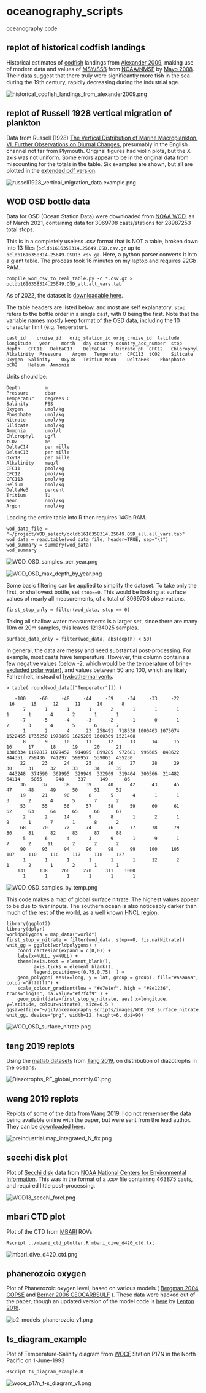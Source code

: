 # oceanography_scripts
oceanography code

## replot of historical codfish landings ##
Historical estimates of [codfish](https://en.wikipedia.org/wiki/Atlantic_cod) landings from [Alexander 2009](https://doi.org/10.1111/j.1467-2979.2009.00334.x), making use of modern data and values of [MSY/SSB](https://repository.library.noaa.gov/view/noaa/12856) from [NOAA/NMSF](https://apps-nefsc.fisheries.noaa.gov/rcb/publications/center-reference-documents.html) by [Mayo 2008](https://repository.library.noaa.gov/view/noaa/3632). Their data suggest that there truly were significantly more fish in the sea during the 19th century, rapidly decreasing during the industrial age.

![historical_codfish_landings_from_alexander2009.png](https://github.com/wrf/oceanography_scripts/blob/master/images/historical_codfish_landings_from_alexander2009.png)

## replot of Russell 1928 vertical migration of plankton ##
Data from Russell (1928) [The Vertical Distribution of Marine Macroplankton. VI. Further Observations on Diurnal Changes](https://doi.org/10.1017/S0025315400055545), presumably in the English channel not far from Plymouth. Original figures had violin plots, but the X-axis was not uniform. Some errors appear to be in the original data from miscounting for the totals in the table. Six examples are shown, but all are plotted in the [extended pdf version](https://github.com/wrf/oceanography_scripts/blob/master/images/russell1928_vertical_migration_data.6pages.pdf).

![russell1928_vertical_migration_data.example.png](https://github.com/wrf/oceanography_scripts/blob/master/images/russell1928_vertical_migration_data.example.png)

## WOD OSD bottle data ##
Data for OSD (Ocean Station Data) were downloaded from [NOAA WOD](https://www.ncei.noaa.gov/access/world-ocean-database-select/dbsearch.html), as of March 2021, containing data for 3069708 casts/stations for 28987253 total stops.

This is in a completely useless .csv format that is NOT a table, broken down into 13 files (`ocldb1616358314.25649.OSD.csv.gz` up to `ocldb1616358314.25649.OSD13.csv.gz`. Here, a python parser converts it into a giant table. The process took 16 minutes on my laptop and requires 22Gb RAM.

`compile_wod_csv_to_real_table.py -c *.csv.gz > ocldb1616358314.25649.OSD_all.all_vars.tab`

As of 2022, the dataset is [downloadable here](https://bitbucket.org/wrf/datasets/downloads/).

The table headers are listed below, and most are self explanatory. `stop` refers to the bottle order in a single cast, with 0 being the first. Note that the variable names mostly keep format of the OSD data, including the 10 character limit (e.g. `Temperatur`).

`cast_id	cruise_id	orig_station_id	orig_cruise_id	latitude	longitude	year	month	day	country	country_acc_number	stop	depth	CFC11	DeltaC13	DeltaC14	Nitrate	pH	CFC12	Chlorophyl	Alkalinity	Pressure	Argon	Temperatur	CFC113	tCO2	Silicate	Oxygen	Salinity	Oxy18	Tritium	Neon	DeltaHe3	Phosphate	pCO2	Helium	Ammonia`

Units should be:

```
Depth         m
Pressure      dbar
Temperatur    degrees C
Salinity      PSS
Oxygen        umol/kg
Phosphate     umol/kg
Nitrate       umol/kg
Silicate      umol/kg
Ammonia       umol/l
Chlorophyl    ug/l
tCO2          mM
DeltaC14      per mille
DeltaC13      per mille
Oxy18         per mille
Alkalinity    meq/l
CFC11         pmol/kg
CFC12         pmol/kg
CFC113        pmol/kg
Helium        nmol/kg
DeltaHe3      percent
Tritium       TU
Neon          nmol/kg
Argon         nmol/kg
```

Loading the entire table into R then requires 14Gb RAM.

```
wod_data_file = "~/project/WOD_select/ocldb1616358314.25649.OSD_all.all_vars.tab"
wod_data = read.table(wod_data_file, header=TRUE, sep="\t")
wod_summary = summary(wod_data)
wod_summary
```

![WOD_OSD_samples_per_year.png](https://github.com/wrf/oceanography_scripts/blob/master/images/WOD_OSD_samples_per_year.png)

![WOD_OSD_max_depth_by_year.png](https://github.com/wrf/oceanography_scripts/blob/master/images/WOD_OSD_max_depth_by_year.png)

Some basic filtering can be applied to simplify the dataset. To take only the first, or shallowest bottle, set `stop==0`. This would be looking at surface values of nearly all measurements, of a total of 3069708 observations.

`first_stop_only = filter(wod_data, stop == 0)`

Taking all shallow water measurements is a larger set, since there are many 10m or 20m samples, this leaves 12134025 samples.

`surface_data_only = filter(wod_data, abs(depth) < 50)`

In general, the data are messy and need substantial post-processing. For example, most casts have temperature. However, this column contains a few negative values (below -2, which would be the temperature of [brine-excluded polar water](https://nsidc.org/cryosphere/seaice/index.html)), and values between 50 and 100, which are likely Fahrenheit, instead of [hydrothermal vents](https://oceanservice.noaa.gov/facts/vents.html).

```
> table( round(wod_data[["Temperatur"]]) )

   -100     -60     -48     -44     -39     -34     -33     -22     -16     -15     -12     -11     -10      -8 
      7       1       1       1       2       1       1       1       1       1       4       2       1       1 
     -7      -5      -4      -3      -2      -1       0       1       2       3       4       5       6       7 
      1       2       4      23  258491  718538 1000463 1075674 1522455 1735250 1978899 1625205 1600309 1521408 
      8       9      10      11      12      13      14      15      16      17      18      19      20      21 
1386334 1192817 1029452  914095  899285  972681  996685  848622  844351  759436  741297  599957  539063  455230 
     22      23      24      25      26      27      28      29      30      31      32      33      34      35 
 443248  374590  369995  329949  332909  319404  300566  214482   64114    5055     948     337     149      86 
     36      37      38      39      40      42      43      45      47      48      49      50      51      52 
     19      21      90       8       5       4       1       1       3       2       4       5       7       2 
     53      55      56      57      58      59      60      61      62      63      64      65      66      67 
      2       2      14       9       8       1       2       1       9       1       7       1       8       2 
     68      70      72      74      76      77      78      79      80      81      82      83      87      88 
      5       6       4       3       9       1       9       1       7       2      11       2       2       2 
     90      93      94      96      98      99     100     105     107     110     116     117     118     127 
      1       1       1       1       1       1      12       2       1       2       1       2       1       1 
    131     138     266     270     311    1000 
      1       1       1       1       1       1 
```

![WOD_OSD_samples_by_temp.png](https://github.com/wrf/oceanography_scripts/blob/master/images/WOD_OSD_samples_by_temp.png)

This code makes a map of global surface nitrate. The highest values appear to be due to river inputs. The southern ocean is also noticeably darker than much of the rest of the world, as a well known [HNCL region](https://en.wikipedia.org/wiki/High-nutrient,_low-chlorophyll_regions).

```
library(ggplot2)
library(dplyr)
worldpolygons = map_data("world")
first_stop_w_nitrate = filter(wod_data, stop==0, !is.na(Nitrate))
wnit_gg = ggplot(worldpolygons) +
    coord_cartesian(expand = c(0,0)) +
    labs(x=NULL, y=NULL) +
    theme(axis.text = element_blank(),
          axis.ticks = element_blank(),
          legend.position=c(0.75,0.75)  ) +
    geom_polygon( aes(x=long, y = lat, group = group), fill="#aaaaaa", colour="#ffffff") +
    scale_colour_gradient(low = "#e7e1ef", high = "#8e1236", trans="log10", na.value="#f7f4f9" ) +
    geom_point(data=first_stop_w_nitrate, aes( x=longitude, y=latitude, colour=Nitrate), size=0.5 )
ggsave(file="~/git/oceanography_scripts/images/WOD_OSD_surface_nitrate.png", wnit_gg, device="png", width=12, height=6, dpi=90)
```

![WOD_OSD_surface_nitrate.png](https://github.com/wrf/oceanography_scripts/blob/master/images/WOD_OSD_surface_nitrate.png)

## tang 2019 replots ##
Using the [matlab datasets](https://doi.pangaea.de/10.1594/PANGAEA.905108) from [Tang 2019](https://doi.org/10.1029/2019GL084376), on distribution of diazotrophs in the oceans.

![Diazotrophs_RF_global_monthly.01.png](https://github.com/wrf/oceanography_scripts/blob/master/images/Diazotrophs_RF_global_monthly.01.png)

## wang 2019 replots ##
Replots of some of the data from [Wang 2019](http://dx.doi.org/10.1038/s41586-019-0911-2). I do not remember the data being available online with the paper, but were sent from the lead author. They can be [downloaded here](https://bitbucket.org/wrf/datasets/downloads/wang_2019_matlab_data.zip).

![preindustrial.map_integrated_N_fix.png](https://github.com/wrf/oceanography_scripts/blob/master/images/preindustrial.map_integrated_N_fix.png)

## secchi disk plot ##
Plot of [Secchi disk](https://en.wikipedia.org/wiki/Secchi_disk) data from [NOAA National Centers for Environmental Information](https://www.ncei.noaa.gov/data/oceans/woa/WOD/DATA_SUBSETS/). This was in the format of a .csv file containing 463875 casts, and required little post-processing.

![WOD13_secchi_forel.png](https://github.com/wrf/oceanography_scripts/blob/master/images/WOD13_secchi_forel.png)

## mbari CTD plot ##
Plot of the CTD from [MBARI](https://www.mbari.org/products/data-repository/) ROVs

`Rscript ../mbari_ctd_plotter.R mbari_dive_d420_ctd.txt`

![mbari_dive_d420_ctd.png](https://github.com/wrf/oceanography_scripts/blob/master/images/mbari_dive_d420_ctd.png)

## phanerozoic oxygen ##
Plot of Phanerozoic oxygen level, based on various models ( [Bergman 2004 COPSE](https://doi.org/10.2475/ajs.304.5.397) and [Berner 2006 GEOCARBSULF](https://doi.org/10.1016/j.gca.2005.11.032) ). These data were hacked out of the paper, though an updated version of the model code is [here](https://github.com/sjdaines/COPSE) by [Lenton 2018](https://doi.org/10.1016/j.earscirev.2017.12.004).

![o2_models_phanerozoic_v1.png](https://github.com/wrf/oceanography_scripts/blob/master/images/o2_models_phanerozoic_v1.png)

## ts_diagram_example ##
Plot of Temperature-Salinity diagram from [WOCE](https://en.wikipedia.org/wiki/World_Ocean_Circulation_Experiment) Station P17N in the North Pacific on 1-June-1993

`Rscript ts_diagram_example.R`

![woce_p17n_t-s_diagram_v1.png](https://github.com/wrf/oceanography_scripts/blob/master/images/woce_p17n_t-s_diagram_v1.png)
